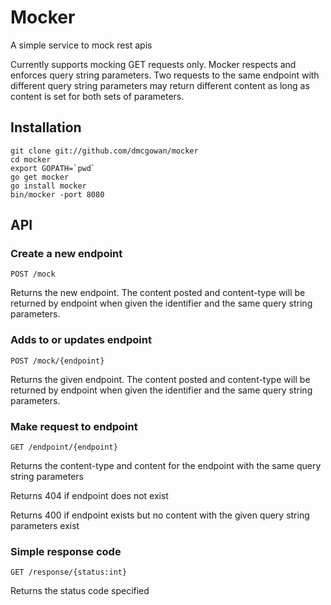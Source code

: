 Mocker
======

A simple service to mock rest apis

Currently supports mocking GET requests only.  Mocker respects and enforces query string parameters.  Two requests to the same endpoint with different query string parameters may return different content as long as content is set for both sets of parameters.

Installation
------------

~~~~
git clone git://github.com/dmcgowan/mocker
cd mocker
export GOPATH=`pwd`
go get mocker
go install mocker
bin/mocker -port 8080
~~~~

API
---

### Create a new endpoint
`POST /mock`

Returns the new endpoint.  The content posted and content-type will be returned by endpoint when given the identifier and the same query string parameters.

### Adds to or updates endpoint
`POST /mock/{endpoint}`

Returns the given endpoint.  The content posted and content-type will be returned by endpoint when given the identifier and the same query string parameters.

### Make request to endpoint
`GET /endpoint/{endpoint}`

Returns the content-type and content for the endpoint with the same query string parameters

Returns 404 if endpoint does not exist

Returns 400 if endpoint exists but no content with the given query string parameters exist

### Simple response code
`GET /response/{status:int}`

Returns the status code specified
